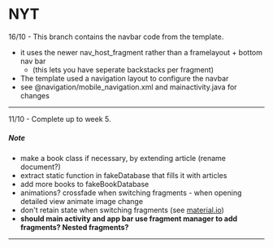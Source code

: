 # NYT

16/10 - This branch contains the navbar code from the template. 
- it uses the newer nav_host_fragment rather than a framelayout + bottom nav bar
  - (this lets you have seperate backstacks per fragment)
- The template used a navigation layout to configure the navbar 
- see @navigation/mobile_navigation.xml and mainactivity.java for changes

---
11/10 - Complete up to week 5.

##### Note 
  - make a book class if necessary, by extending article (rename document?)
  - extract static function in fakeDatabase that fills it with articles
  - add more books to fakeBookDatabase
  - animations? crossfade when switching fragments - when opening detailed view animate image change
  - don't retain state when switching fragments (see [material.io](https://material.io/components/bottom-navigation/#behavior))
  - **should main activity and app bar use fragment manager to add fragments? Nested fragments?**

---



